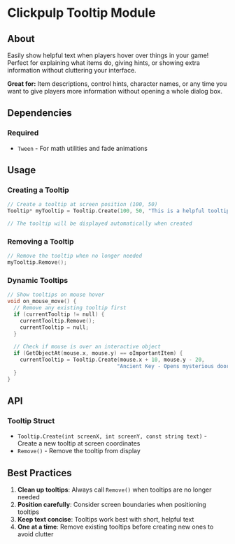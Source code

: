 # Clickpulp Tooltip Module

## About

Easily show helpful text when players hover over things in your game! Perfect for explaining what items do, giving hints, or showing extra information without cluttering your interface.

**Great for:** Item descriptions, control hints, character names, or any time you want to give players more information without opening a whole dialog box.

## Dependencies

### Required

* `Tween` - For math utilities and fade animations

## Usage

### Creating a Tooltip

```c
// Create a tooltip at screen position (100, 50)
Tooltip* myTooltip = Tooltip.Create(100, 50, "This is a helpful tooltip!");

// The tooltip will be displayed automatically when created
```

### Removing a Tooltip

```c
// Remove the tooltip when no longer needed
myTooltip.Remove();
```

### Dynamic Tooltips

```c
// Show tooltips on mouse hover
void on_mouse_move() {
  // Remove any existing tooltip first
  if (currentTooltip != null) {
    currentTooltip.Remove();
    currentTooltip = null;
  }
  
  // Check if mouse is over an interactive object
  if (GetObjectAt(mouse.x, mouse.y) == oImportantItem) {
    currentTooltip = Tooltip.Create(mouse.x + 10, mouse.y - 20, 
                                   "Ancient Key - Opens mysterious doors");
  }
}
```

## API

### Tooltip Struct

* `Tooltip.Create(int screenX, int screenY, const string text)` - Create a new tooltip at screen coordinates
* `Remove()` - Remove the tooltip from display

## Best Practices

1. **Clean up tooltips**: Always call `Remove()` when tooltips are no longer needed
2. **Position carefully**: Consider screen boundaries when positioning tooltips
3. **Keep text concise**: Tooltips work best with short, helpful text
4. **One at a time**: Remove existing tooltips before creating new ones to avoid clutter

